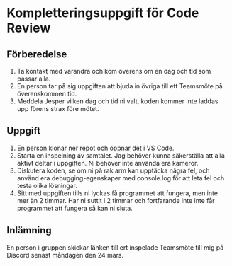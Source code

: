 # Kompletteringsuppgift för Code Review

## Förberedelse

1. Ta kontakt med varandra och kom överens om en dag och tid som passar alla.
2. En person tar på sig uppgiften att bjuda in övriga till ett Teamsmöte på överenskommen tid.
3. Meddela Jesper vilken dag och tid ni valt, koden kommer inte laddas upp förens strax före mötet.

## Uppgift

1. En person klonar ner repot och öppnar det i VS Code.
2. Starta en inspelning av samtalet. Jag behöver kunna säkerställa att alla aktivt deltar i uppgiften. Ni behöver inte använda era kameror.
3. Diskutera koden, se om ni på rak arm kan upptäcka några fel, och använd era debugging-egenskaper med console.log för att leta fel och testa olika lösningar.
4. Sitt med uppgiften tills ni lyckas få programmet att fungera, men inte mer än 2 timmar. Har ni suttit i 2 timmar och fortfarande inte inte får programmet att fungera så kan ni sluta.

## Inlämning

En person i gruppen skickar länken till ert inspelade Teamsmöte till mig på Discord senast måndagen den 24 mars.
